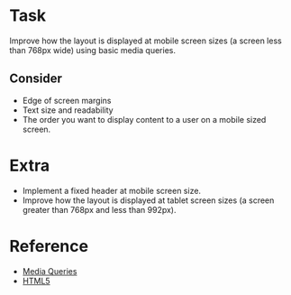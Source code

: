 # Task

Improve how the layout is displayed at mobile screen sizes (a screen less than 768px wide) using basic media queries.

## Consider

 - Edge of screen margins
 - Text size and readability
 - The order you want to display content to a user on a mobile sized screen.

# Extra

 - Implement a fixed header at mobile screen size.
 - Improve how the layout is displayed at tablet screen sizes (a screen greater than 768px and less than 992px).

# Reference

 - [Media Queries](https://developer.mozilla.org/en-US/docs/Web/Guide/CSS/Media_queries)
 - [HTML5](https://github.com/h5bp/html5-boilerplate/blob/v5.0.0/dist/doc/html.md)